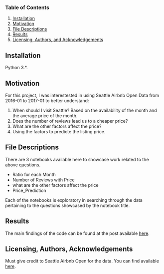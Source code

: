 ### Table of Contents

1. [Installation](#installation)
2. [Motivation](#motivation)
3. [File Descriptions](#files)
4. [Results](#results)
5. [Licensing, Authors, and Acknowledgements](#licensing)

## Installation <a name="installation"></a>

Python 3.*.

## Motivation<a name="motivation"></a>

For this project, I was interestested in using Seattle Airbnb Open Data from 2016-01 to 2017-01 to better understand:

1. When should I visit Seattle? Based on the availability of the month and the average price of the month. 
2. Does the number of reviews lead us to a cheaper price? 
3. What are the other factors affect the price? 
4. Using the factors to predicte the listing price. 

## File Descriptions <a name="files"></a>

There are 3 notebooks available here to showcase work related to the above questions. 

- Ratio for each Month
- Number of Reviews with Price
- what are the other factors affect the price 
- Price_Prediction

Each of the notebooks is exploratory in searching through the data pertaining to the questions showcased by the notebook title.

## Results<a name="results"></a>

The main findings of the code can be found at the post available [here](https://medium.com/@wizchu/tips-for-booking-cheap-seattles-airbnb-81d4d772a5c6).

## Licensing, Authors, Acknowledgements<a name="licensing"></a>

Must give credit to Seattle Airbnb Open for the data.  You can find available [here](https://www.kaggle.com/airbnb/seattle).
